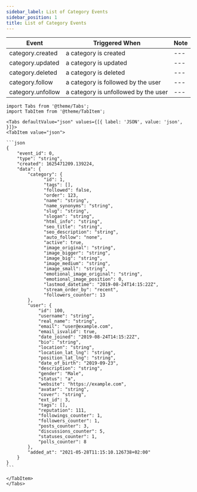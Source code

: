 ```yaml
---
sidebar_label: List of Category Events
sidebar_position: 1
title: List of Category Events
---
```


| Event             | Triggered When                       | Note |
|-------------------|--------------------------------------|------|
| category.created  | a category is created                | ---  |
| category.updated  | a category is updated                | ---  |
| category.deleted  | a category is deleted                | ---  |
| category.follow   | a category is followed by the user   | ---  |
| category.unfollow | a category is unfollowed by the user | ---  |

````mdx-code-block
import Tabs from '@theme/Tabs';
import TabItem from '@theme/TabItem';

<Tabs defaultValue="json" values={[{ label: 'JSON', value: 'json', }]}>
<TabItem value="json">

```json
{
    "event_id": 0,
    "type": "string",
    "created": 1625471209.139224,
    "data": {
        "category": {
              "id": 1,
              "tags": [],
              "followed": false,
              "order": 123,
              "name": "string",
              "name_synonyms": "string",
              "slug": "string",
              "slogan": "string",
              "html_info": "string",
              "seo_title": "string",
              "seo_description": "string",
              "auto_follow": "none",
              "active": true,
              "image_original": "string",
              "image_bigger": "string",
              "image_big": "string",
              "image_medium": "string",
              "image_small": "string",
              "emotional_image_original": "string",
              "emotional_image_position": 0,
              "lastmod_datetime": "2019-08-24T14:15:22Z",
              "stream_order_by": "recent",
              "followers_counter": 13
        },
        "user": {
            "id": 100,
            "username": "string",
            "real_name": "string",
            "email": "user@example.com",
            "email_isvalid": true,
            "date_joined": "2019-08-24T14:15:22Z",
            "bio": "string",
            "location": "string",
            "location_lat_lng": "string",
            "position_lat_lng": "string",
            "date_of_birth": "2019-09-23",
            "description": "string",
            "gender": "Male",
            "status": "a",
            "website": "https://example.com",
            "avatar": "string",
            "cover": "string",
            "ext_id": 3,
            "tags": [],
            "reputation": 111,
            "followings_counter": 1,
            "followers_counter": 1,
            "posts_counter": 3,
            "discussions_counter": 5,
            "statuses_counter": 1,
            "polls_counter": 8
        },
        "added_at": "2021-05-28T11:15:10.126738+02:00"
    }
}
```

</TabItem>
</Tabs>
````